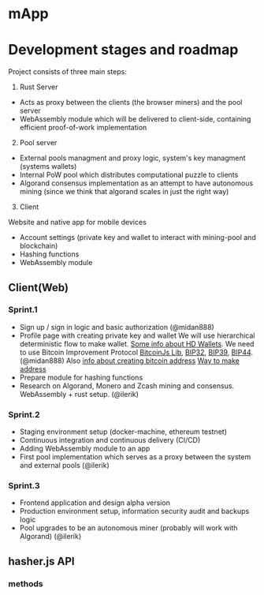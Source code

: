 # mApp

# Development stages and roadmap

Project consists of three main steps:

1. Rust Server

- Acts as proxy between the clients (the browser miners) and the pool server
- WebAssembly module which will be delivered to client-side, containing efficient proof-of-work implementation

2. Pool server

- External pools managment and proxy logic, system's key managment (systems wallets)
- Internal PoW pool which distributes computational puzzle to clients
- Algorand consensus implementation as an attempt to have autonomous mining (since we think that algorand scales in just the right way)

3. Client

Website and native app for mobile devices

- Account settings (private key and wallet to interact with mining-pool and blockchain)
- Hashing functions
- WebAssembly module

## Client(Web)
### Sprint.1

- Sign up / sign in logic and basic authorization (@midan888)
- Profile page with creating private key and wallet
We will use hierarchical deterministic flow to make wallet. [Some info about HD Wallets](https://bits.media/hd-wallet/). We need to use Bitcoin Improvement Protocol [BitcoinJs Lib](https://github.com/bitcoinjs/bitcoinjs-lib), [BIP32](https://github.com/bitcoinjs/bip32-utils), [BIP39](https://github.com/bitcoinjs/bip39), [BIP44](https://github.com/bitcoinjs/bip44-constants).(@midan888)
Also [info about creating bitcoin address](http://procbits.com/2013/08/27/generating-a-bitcoin-address-with-javascript)
[Way to make address](https://github.com/bitcoinjs/bitcoinjs-lib/issues/997)
- Prepare module for hashing functions
- Research on Algorand, Monero and Zcash mining and consensus. WebAssembly + rust setup. (@ilerik)

### Sprint.2

- Staging environment setup (docker-machine, ethereum testnet)
- Continuous integration and continuous delivery (CI/CD)
- Adding WebAssembly module to an app
- First pool implementation which serves as a proxy between the system and external pools (@ilerik)

### Sprint.3

- Frontend application and design alpha version
- Production environment setup, information security audit and backups logic
- Pool upgrades to be an autonomous miner (probably will work with Algorand) (@ilerik)

## hasher.js API

### methods
